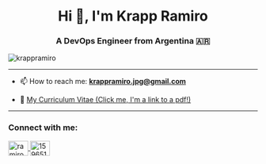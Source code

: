 <!--
made with: https://rahuldkjain.github.io/gh-profile-readme-generator/
**KrappRamiro/KrappRamiro** is a ✨ _special_ ✨ repository because its `README.md` (this file) appears on your GitHub profile.
-->
<h1 align="center">Hi 👋, I'm Krapp Ramiro</h1>
<h3 align="center">A DevOps Engineer from Argentina 🇦🇷</h3>

<p align="left">
	<img
		src="https://komarev.com/ghpvc/?username=krappramiro&label=Profile%20views&color=0e75b6&style=flat"
		alt="krappramiro"
	/>
</p>

---

- 📫 How to reach me: **krappramiro.jpg@gmail.com**
 

- 📄 [My Curriculum Vitae (Click me, I'm a link to a pdf!)](https://drive.google.com/file/d/185BAPunYX7QazSNkDJN5cf_hZH7EiKE4/view?usp=sharing)

---

<h3 align="left">Connect with me:</h3>
<p align="left">
	<a href="https://linkedin.com/in/ramiro krapp" target="blank">
		<img
			align="center"
			src="https://raw.githubusercontent.com/rahuldkjain/github-profile-readme-generator/master/src/images/icons/Social/linked-in-alt.svg"
			alt="ramiro krapp"
			height="30"
			width="40"
		/>
	</a>
	<a href="https://stackoverflow.com/users/15965186" target="blank">
		<img
			align="center"
			src="https://raw.githubusercontent.com/rahuldkjain/github-profile-readme-generator/master/src/images/icons/Social/stack-overflow.svg"
			alt="15965186"
			height="30"
			width="40"
		/>
	</a>
</p>
